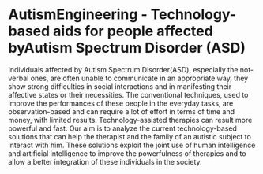# AutismEngineering - Technology-based aids for people affected byAutism Spectrum Disorder (ASD)

Individuals affected by Autism Spectrum Disorder(ASD), especially the not-verbal ones, are often
unable to communicate in an appropriate way, they show strong difficulties in social interactions and
in manifesting their affective states or their necessities. The conventional techniques, used to improve
the performances of these people in the everyday tasks, are observation-based and can require a lot of
effort in terms of time and money, with limited results. Technology-assisted therapies can result more
powerful and fast.
Our aim is to analyze the current technology-based solutions that can help the therapist and the
family of an autistic subject to interact with him. These solutions exploit the joint use of human
intelligence and artificial intelligence to improve the powerfulness of therapies and to allow a better
integration of these individuals in the society.

